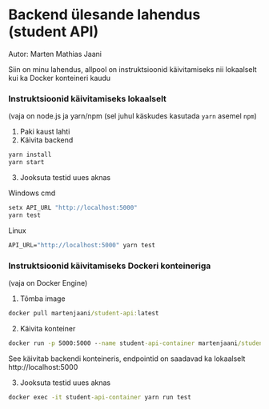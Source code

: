 # Backend ülesande lahendus (student API)
Autor: Marten Mathias Jaani

Siin on minu lahendus, allpool on instruktsioonid käivitamiseks nii lokaalselt kui ka Docker konteineri kaudu

### Instruktsioonid käivitamiseks lokaalselt 
(vaja on node.js ja yarn/npm (sel juhul käskudes kasutada ```yarn``` asemel ```npm```)

1. Paki kaust lahti
2. Käivita backend
```cmd
yarn install
yarn start
```
3. Jooksuta testid uues aknas

Windows cmd
```cmd
setx API_URL "http://localhost:5000"
yarn test
```
Linux
```cmd
API_URL="http://localhost:5000" yarn test
```

### Instruktsioonid käivitamiseks Dockeri konteineriga 
(vaja on Docker Engine)

1. Tõmba image
```cmd
docker pull martenjaani/student-api:latest
```
2. Käivita konteiner
```cmd
docker run -p 5000:5000 --name student-api-container martenjaani/student-api:latest
```
See käivitab backendi konteineris, endpointid on saadavad ka lokaalselt http://localhost:5000

3. Jooksuta testid uues aknas
```cmd
docker exec -it student-api-container yarn run test
```

